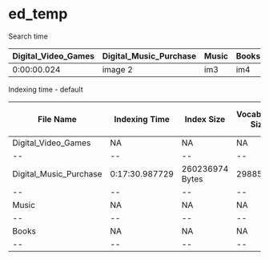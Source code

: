 # ed_temp

Search time

|Digital_Video_Games|Digital_Music_Purchase |Music |Books|
|------------|-------------|--|--|
|0:00:00.024| image 2 |im3 | im4|


Indexing time - default


|File Name|Indexing Time| Index Size | Vocabulary Size | Temporary index segments|
|--|--|--|--|--|
|Digital_Video_Games|NA|NA|NA|NA|
|--|--|--|--|--|
|Digital_Music_Purchase| 0:17:30.987729 |260236974 Bytes | 298858| 171 |
|--|--|--|--|--|
|Music|NA|NA|NA|NA|
|--|--|--|--|--|
|Books|NA|NA|NA|NA|
|--|--|--|--|--|
